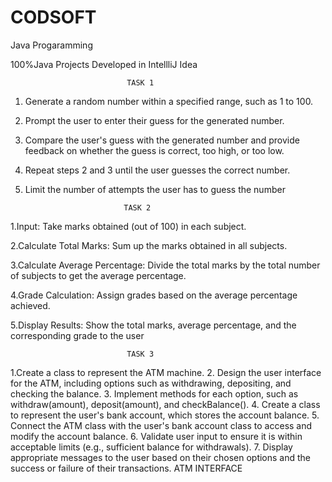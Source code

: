 # CODSOFT
Java Progaramming 


100%Java
Projects Developed in IntellliJ Idea



                              TASK 1
1. Generate a random number within a specified range, such as 1 to 100.
2. Prompt the user to enter their guess for the generated number.
3. Compare the user's guess with the generated number and provide feedback on whether the guess
is correct, too high, or too low.
4. Repeat steps 2 and 3 until the user guesses the correct number.
5. Limit the number of attempts the user has to guess the number

   
                             TASK 2
   
1.Input: Take marks obtained (out of 100) in each subject.

2.Calculate Total Marks: Sum up the marks obtained in all subjects.

3.Calculate Average Percentage: Divide the total marks by the total number of subjects to get the
average percentage.

4.Grade Calculation: Assign grades based on the average percentage achieved.

5.Display Results: Show the total marks, average percentage, and the corresponding grade to the user


                              TASK 3
                              
1.Create a class to represent the ATM machine.
2. Design the user interface for the ATM, including options such as withdrawing, depositing, and
checking the balance.
3. Implement methods for each option, such as withdraw(amount), deposit(amount), and
checkBalance().
4. Create a class to represent the user's bank account, which stores the account balance.
5. Connect the ATM class with the user's bank account class to access and modify the account
balance.
6. Validate user input to ensure it is within acceptable limits (e.g., sufficient balance for withdrawals).
7. Display appropriate messages to the user based on their chosen options and the success or failure
of their transactions.
ATM INTERFACE
